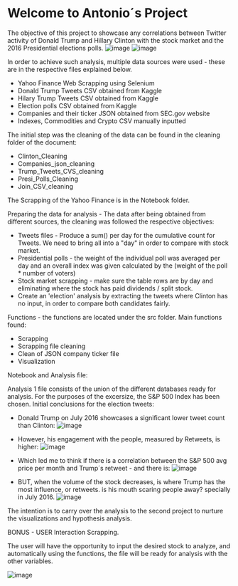 # Welcome to Antonio´s Project

The objective of this project to showcase any correlations between Twitter activity of Donald Trump and Hillary Clinton with the stock market and the 2016 Presidential elections polls.
![image](https://user-images.githubusercontent.com/76560772/159755218-b4f67c81-1d9a-488e-b149-cf3bb29a617f.png)
![image](https://user-images.githubusercontent.com/76560772/159755306-c880c63f-e1e1-4ef7-83ae-0164f880e1b6.png)

In order to achieve such analysis, multiple data sources were used - these are in the respective files explained below. 


- Yahoo Finance Web Scrapping using Selenium
- Donald Trump Tweets CSV obtained from Kaggle
- Hilary Trump Tweets CSV obtained from Kaggle
- Election polls CSV obtained from Kaggle
- Companies and their ticker JSON obtained from SEC.gov website
- Indexes, Commodities and Crypto CSV manually inputted

The initial step was the cleaning of the data can be found in the cleaning folder of the document:
- Clinton_Cleaning
- Companies_json_cleaning
- Trump_Tweets_CVS_cleaning
- Presi_Polls_Cleaning
- Join_CSV_cleaning

The Scrapping of the Yahoo Finance is in the Notebook folder. 

Preparing the data for analysis - The data after being obtained from different sources, the cleaning was followed the respective objectives:

- Tweets files - Produce a sum() per day for the cumulative count for Tweets. We need to bring all into a "day" in order to compare with stock market. 
- Presidential polls - the weight of the individual poll was averaged per day and an overall index was given calculated by the (weight of the poll * number of voters)
- Stock market scrapping - make sure the table rows are by day and eliminating where the stock has paid dividends / split stock. 
- Create an 'election' analysis by extracting the tweets where Clinton has no input, in order to compare both candidates fairly. 

Functions - the functions are located under the src folder. Main functions found:
- Scrapping
- Scrapping file cleaning 
- Clean of JSON company ticker file
- Visualization

Notebook and Analysis file:

Analysis 1 file consists of the union of the different databases ready for analysis.
For the purposes of the excersize, the S&P 500 Index has been chosen. 
Initial conclusions for the election tweets:

- Donald Trump on July 2016 showcases a significant lower tweet count than Clinton:
![image](https://user-images.githubusercontent.com/76560772/159754586-3177b175-453b-4579-8a85-dff9798bfd29.png)

- However, his engagement with the people, measured by Retweets, is higher:
![image](https://user-images.githubusercontent.com/76560772/159754702-4105c3a7-d66b-4b20-a699-42405fbf31bc.png)

- Which led me to think if there is a correlation between the S&P 500 avg price per month and Trump´s retweet - and there is: 
![image](https://user-images.githubusercontent.com/76560772/159754836-555d8d6e-5d49-4f49-9fbb-e2d2b4807558.png)

- BUT, when the volume of the stock decreases, is where Trump has the most influence, or retweets. is his mouth scaring people away? specially in July 2016. 
![image](https://user-images.githubusercontent.com/76560772/159784194-0973e312-8964-45a9-8dd9-fd18ce4cc942.png)

The intention is to carry over the analysis to the second project to nurture the visualizations and hypothesis analysis. 


BONUS - USER Interaction Scrapping. 

The user will have the opportunity to input the desired stock to analyze, and automatically using the functions, the file will be ready for analysis with the other variables. 

![image](https://user-images.githubusercontent.com/76560772/159755085-1cd89928-e701-43b4-9865-a8d66587777f.png)




